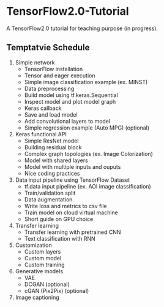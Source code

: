 # TensorFlow2.0-Tutorial
A TensorFlow2.0 tutorial for teaching purpose (in progress).

## Temptatvie Schedule
1. Simple network
	* TensorFlow installation
	* Tensor and eager execution
	* Simple image classification example (ex. MINST)
	* Data preprocessing
	* Build model using tf.keras.Sequential
	* Inspect model and plot model graph
	* Keras callback
	* Save and load model
	* Add convolutional layers to model
	* Simple regression example (Auto MPG) (optional)
2. Keras functional API
    * Simple ResNet model
    * Building residual block
    * Complex graph topologies (ex. Image Colorization)
    * Model with shared layers
    * Model with multiple inputs and ouputs
    * Nice coding practices
3. Data input pipeline using TensorFlow Dataset
    * tf.data input pipeline (ex. AOI image classification)
    * Train/validation split
    * Data augmentation
    * Write loss and metrics to csv file
    * Train model on cloud virtual machine
    * Short guide on GPU choice
4. Transfer learning
    * Transfer learning with pretrained CNN
    * Text classification with RNN
5. Customization
    * Custom layers
    * Custom model
    * Custom training
6. Generative models
    * VAE
    * DCGAN (optional)
    * cGAN (Pix2Pix) (optional)
7. Image captioning